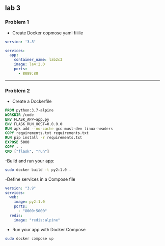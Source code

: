 ## lab 3 

### Problem 1 
- Create Docker copmose yaml fiiiile 
```yml
version: '3.8'

services:
  app:
    container_name: lab2c3
    image: la4:2.0
    ports:
      - 8089:80
```
-------------------------------------
### Problem 2 
- Create a Dockerfile

```Dockerfile
FROM python:3.7-alpine
WORKDIR /code
ENV FLASK_APP=app.py
ENV FLASK_RUN_HOST=0.0.0.0
RUN apk add --no-cache gcc musl-dev linux-headers
COPY requirements.txt requirements.txt
RUN pip install -r requirements.txt
EXPOSE 5000
COPY . .
CMD ["flask", "run"]
```
-Build and run your app:

```bash
sudo docker build -t py2:1.0 .
```
-Define services in a Compose file

```yml
version: "3.9"
services:
  web:
    image: py2:1.0
    ports:
      - "8000:5000"
  redis:
    image: "redis:alpine"
```
- Run your app with Docker Compose

```bash
sudo docker compose up
```